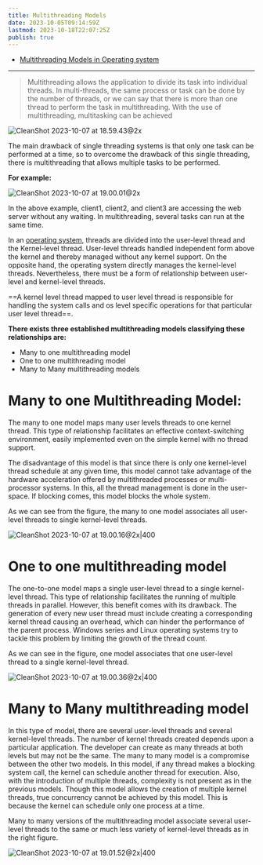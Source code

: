 ```yaml
---
title: Multithreading Models
date: 2023-10-05T09:14:59Z
lastmod: 2023-10-18T22:07:25Z
publish: true
---
```


* [Multithreading Models in Operating system](https://www.javatpoint.com/multithreading-models-in-operating-system)

---

> Multithreading allows the application to divide its task into individual threads. In multi-threads, the same process or task can be done by the number of threads, or we can say that there is more than one thread to perform the task in multithreading. With the use of multithreading, multitasking can be achieved

​![CleanShot 2023-10-07 at 18.59.43@2x](Multithreading%20Models.png)​

The main drawback of single threading systems is that only one task can be performed at a time, so to overcome the drawback of this single threading, there is multithreading that allows multiple tasks to be performed.

**For example:**

​![CleanShot 2023-10-07 at 19.00.01@2x](Multithreading%20Models-1.png)​

In the above example, client1, client2, and client3 are accessing the web server without any waiting. In multithreading, several tasks can run at the same time.

In an [operating system](https://www.javatpoint.com/os-tutorial), threads are divided into the user-level thread and the Kernel-level thread. User-level threads handled independent form above the kernel and thereby managed without any kernel support. On the opposite hand, the operating system directly manages the kernel-level threads. Nevertheless, there must be a form of relationship between user-level and kernel-level threads.

==A kernel level thread mapped to user level thread is responsible for handling the system calls and os level specific operations for that particular user level thread==.

**There exists three established multithreading models classifying these relationships are:**

* Many to one multithreading model
* One to one multithreading model
* Many to Many multithreading models

# Many to one Multithreading Model:

The many to one model maps many user levels threads to one kernel thread. This type of relationship facilitates an effective context-switching environment, easily implemented even on the simple kernel with no thread support.

The disadvantage of this model is that since there is only one kernel-level thread schedule at any given time, this model cannot take advantage of the hardware acceleration offered by multithreaded processes or multi-processor systems. In this, all the thread management is done in the user-space. If blocking comes, this model blocks the whole system.

As we can see from the figure, the many to one model associates all user-level threads to single kernel-level threads.

​![CleanShot 2023-10-07 at 19.00.16@2x|400](Multithreading%20Models-2.png)​

# One to one multithreading model

The one-to-one model maps a single user-level thread to a single kernel-level thread. This type of relationship facilitates the running of multiple threads in parallel. However, this benefit comes with its drawback. The generation of every new user thread must include creating a corresponding kernel thread causing an overhead, which can hinder the performance of the parent process. Windows series and Linux operating systems try to tackle this problem by limiting the growth of the thread count.

As we can see in the figure, one model associates that one user-level thread to a single kernel-level thread.

![CleanShot 2023-10-07 at 19.00.36@2x|400](Multithreading%20Models-3.png)

# Many to Many multithreading model

In this type of model, there are several user-level threads and several kernel-level threads. The number of kernel threads created depends upon a particular application. The developer can create as many threads at both levels but may not be the same. The many to many model is a compromise between the other two models. In this model, if any thread makes a blocking system call, the kernel can schedule another thread for execution. Also, with the introduction of multiple threads, complexity is not present as in the previous models. Though this model allows the creation of multiple kernel threads, true concurrency cannot be achieved by this model. This is because the kernel can schedule only one process at a time.

Many to many versions of the multithreading model associate several user-level threads to the same or much less variety of kernel-level threads as in the right figure.

​![CleanShot 2023-10-07 at 19.01.52@2x|400](Multithreading%20Models-4.png)​


